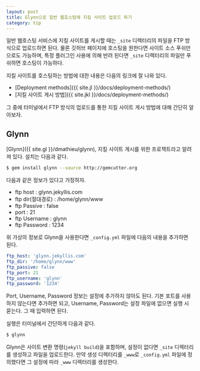 ```yaml
---
layout: post
title: Glynn으로 일반 웹호스팅에 지킬 사이트 업로드 하기
category: tip
---
```


일반 웹호스팅 서비스에 지킬 사이트를 게시할 때는 `_site` 디렉터리의 파일을 FTP 방식으로 업로드하면 된다. 물론 깃허브 페이지에 호스팅을 원한다면 사이트 소스 푸쉬만으로도 가능하며, 특정 플러그인 사용에 의해 반려 된다면 `_site` 디렉터리의 파일만 푸쉬하면 호스팅이 가능하다.

지킬 사이트를 호스팅하는 방법에 대한 내용은 다음의 링크에 잘 나와 있다.

 - [Deployment methods]({{ site.jl }}/docs/deployment-methods/)
 - [지킬 사이트 게시 방법]({{ site.jkl }}/docs/deployment-methods/)

그 중에 터미널에서 FTP 방식의 업로드를 통한 지킬 사이트 게시 방법에 대해 간단히 알아보자.

## Glynn

[Glynn]({{ site.gl }}/dmathieu/glynn), 지킬 사이트 게시를 위한 프로젝트라고 알려져 있다. 설치는 다음과 같다.

```bash
$ gem install glynn --source http://gemcutter.org
```

다음과 같은 정보가 있다고 가정하자.

 - ftp host : glynn.jekyllis.com
 - ftp dir(절대경로) : /home/glynn/www
 - ftp Passive : false
 - port : 21
 - ftp Username : glynn
 - ftp Password : 1234

위 가상의 정보로 Glynn을 사용한다면 `_config.yml` 파일에 다음의 내용을 추가하면 된다.

```yaml
ftp_host: 'glynn.jekyllis.com'
ftp_dir: '/home/glynn/www'
ftp_passive: false
ftp_port: 21        
ftp_username: 'glynn' 
ftp_password: '1234'
```
Port, Username, Password 정보는 설정에 추가하지 않아도 된다. 기본 포트를 사용하지 않는다면 추가하면 되고, Username, Password는 설정 파일에 없으면 실행 시 묻는다. 그 때 입력하면 된다.

실행은 터미널에서 간단하게 다음과 같다.

```bash
$ glynn
```

Glynn은 사이트 변환 명령(`jekyll build`)을 포함하며, 설정이 없다면 `_site` 디렉터리를 생성하고 파일을 업로드한다. 만약 생성 디렉터리를 `_www`로 `_config.yml` 파일에 정의했다면 그 설정에 따라 `_www` 디렉터리를 생성한다.
